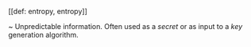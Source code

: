 [[def: entropy, entropy]]

~ Unpredictable information. Often used as a _secret_ or as input to a _key_ generation algorithm. 


